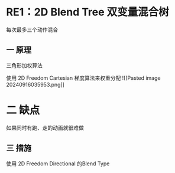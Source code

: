 # RE1：2D Blend Tree 双变量混合树
每次最多三个动作混合

## 一 原理
三角形加权算法

使用
2D Freedom Cartesian 梯度算法来权重分配
![[Pasted image 20240916035953.png]]
# 二 缺点
如果同时有跑、走的动画就很难做


## 三 措施
使用 2D Freedom Directional 的Blend Type